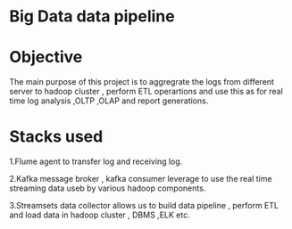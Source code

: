 # Big Data data pipeline

# Objective
The main purpose of this project is to aggregrate the logs from different server to  hadoop cluster , perform ETL operartions and
use this as for real time log analysis ,OLTP ,OLAP and report generations.

# Stacks used 

1.Flume agent to transfer log and receiving log.

2.Kafka message broker , kafka consumer leverage to  use the real time streaming data useb by various hadoop components.

3.Streamsets data collector allows us to build data pipeline , perform ETL and load data in hadoop cluster , DBMS ,ELK etc.




